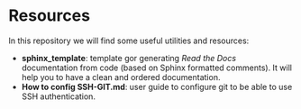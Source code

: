 # Resources
In this repository we will find some useful utilities and resources:
- __sphinx_template__: template gor generating _Read the Docs_ documentation from code (based on Sphinx formatted comments). It will help you to have a clean and ordered documentation.
- __How to config SSH-GIT.md__: user guide to configure git to be able to use SSH authentication. 
